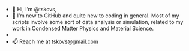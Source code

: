 - 👋 Hi, I’m @tskovs,
- 🌱 I’m new to GitHub and quite new to coding in general. Most of my scripts involve some sort of data analysis or simulation, related to my work in Condensed Matter Physics and Material Science.
- 
- 📫 Reach me at tskovs@gmail.com

<!---
tskovs/tskovs is a ✨ special ✨ repository because its `README.md` (this file) appears on your GitHub profile.
You can click the Preview link to take a look at your changes.
--->
